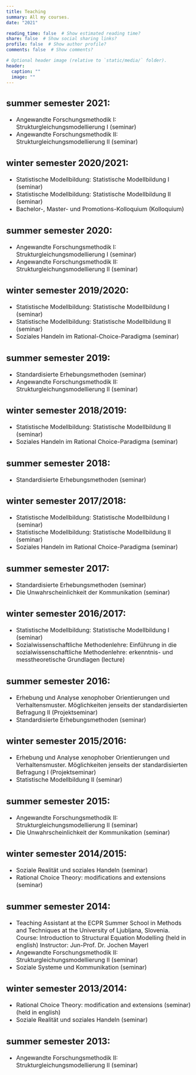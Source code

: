 ```yaml
---
title: Teaching
summary: All my courses.
date: "2021"

reading_time: false  # Show estimated reading time?
share: false  # Show social sharing links?
profile: false  # Show author profile?
comments: false  # Show comments?

# Optional header image (relative to `static/media/` folder).
header:
  caption: ""
  image: ""
---
```

<font size="3">



## summer semester 2021:
- Angewandte Forschungsmethodik I: Strukturgleichungsmodellierung I (seminar)
- Angewandte Forschungsmethodik II: Strukturgleichungsmodellierung II (seminar)

## winter semester 2020/2021:
- Statistische Modellbildung: Statistische Modellbildung I (seminar)
- Statistische Modellbildung: Statistische Modellbildung II (seminar)
- Bachelor-, Master- und Promotions-Kolloquium (Kolloquium)

## summer semester 2020:
- Angewandte Forschungsmethodik I: Strukturgleichungsmodellierung I (seminar)
- Angewandte Forschungsmethodik II: Strukturgleichungsmodellierung II (seminar)

## winter semester 2019/2020:
- Statistische Modellbildung: Statistische Modellbildung I (seminar)
- Statistische Modellbildung: Statistische Modellbildung II (seminar)
- Soziales Handeln im Rational-Choice-Paradigma (seminar)

## summer semester 2019:
- Standardisierte Erhebungsmethoden (seminar)
- Angewandte Forschungsmethodik II: Strukturgleichungsmodellierung II (seminar)

## winter semester 2018/2019:
- Statistische Modellbildung: Statistische Modellbildung II (seminar)
- Soziales Handeln im Rational Choice-Paradigma (seminar)

## summer semester 2018:
- Standardisierte Erhebungsmethoden (seminar)

## winter semester 2017/2018:
- Statistische Modellbildung: Statistische Modellbildung I (seminar)
- Statistische Modellbildung: Statistische Modellbildung II (seminar)
- Soziales Handeln im Rational Choice-Paradigma (seminar)

## summer semester 2017:
- Standardisierte Erhebungsmethoden (seminar)
- Die Unwahrscheinlichkeit der Kommunikation (seminar)

## winter semester 2016/2017:
- Statistische Modellbildung: Statistische Modellbildung I (seminar)
- Sozialwissenschaftliche Methodenlehre: Einführung in die sozialwissenschaftliche Methodenlehre: erkenntnis- und messtheoretische Grundlagen (lecture)

## summer semester 2016:
- Erhebung und Analyse xenophober Orientierungen und Verhaltensmuster. Möglichkeiten jenseits der standardisierten Befragung II (Projektseminar)
- Standardisierte Erhebungsmethoden (seminar)

## winter semester 2015/2016:
- Erhebung und Analyse xenophober Orientierungen und Verhaltensmuster. Möglichkeiten jenseits der standardisierten Befragung I (Projektseminar)
- Statistische Modellbildung II (seminar)

## summer semester 2015:
- Angewandte Forschungsmethodik II: Strukturgleichungsmodellierung II (seminar)
- Die Unwahrscheinlichkeit der Kommunikation (seminar)

## winter semester 2014/2015:
- Soziale Realität und soziales Handeln (seminar)
- Rational Choice Theory: modifications and extensions (seminar)

## summer semester 2014:
- Teaching Assistant at the ECPR Summer School in Methods and Techniques at the University of Ljubljana, Slovenia. Course: Introduction to Structural Equation Modelling (held in english) Instructor: Jun-Prof. Dr. Jochen Mayerl
- Angewandte Forschungsmethodik II: Strukturgleichungsmodellierung II (seminar)
- Soziale Systeme und Kommunikation (seminar)

## winter semester 2013/2014:
- Rational Choice Theory: modification and extensions (seminar) (held in english)
- Soziale Realität und soziales Handeln (seminar)

## summer semester 2013:
- Angewandte Forschungsmethodik II: Strukturgleichungsmodellierung II (seminar)
</font>

